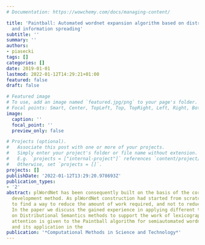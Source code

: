 ```yaml
---
# Documentation: https://wowchemy.com/docs/managing-content/

title: 'Paintball: Automated wordnet expansion algorithm based on distributional semantics
  and information spreading'
subtitle: ''
summary: ''
authors:
- piasecki
tags: []
categories: []
date: 2019-01-01
lastmod: 2022-01-12T14:29:21+01:00
featured: false
draft: false

# Featured image
# To use, add an image named `featured.jpg/png` to your page's folder.
# Focal points: Smart, Center, TopLeft, Top, TopRight, Left, Right, BottomLeft, Bottom, BottomRight.
image:
  caption: ''
  focal_point: ''
  preview_only: false

# Projects (optional).
#   Associate this post with one or more of your projects.
#   Simply enter your project's folder or file name without extension.
#   E.g. `projects = ["internal-project"]` references `content/project/deep-learning/index.md`.
#   Otherwise, set `projects = []`.
projects: []
publishDate: '2022-01-12T13:29:20.978693Z'
publication_types:
- '2'
abstract: plWordNet has been consequently built on the basis of the corpus-based wordnet
  development method. As plWordNet construction had started from scratch it was necessary
  to find a way to reduce the amount of work required, and not to reduce the quality.
  In the paper we discuss the gained experience in applying different tools based
  on Distributional Semantics methods to support the work of lexicographers. A special
  attention is given to the Paintball algorithm for semiautomated wordnet expansion
  and its application in the
publication: '*Computational Methods in Science and Technology*'
---
```


